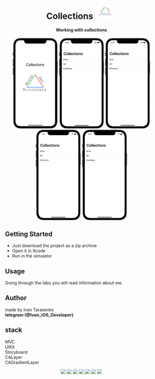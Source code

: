 <div align="center">
  <br>
  <h1>Collections <img src="/Preview/Icon.png" width="50" height="50" hspace="10"/></h1> 
</div>
 
 <div align="center">
<h4> Working with collections  </h4>
  </div>
 
<p align="center">
  <img src="/Preview/launch.png" width="149" height="300"/>
  <img src="/Preview/MainScreen.png" width="149" height="300"/>
  <img src="/Preview/Array.gif" width="149" height="300"/>
  <img src="/Preview/Set.gif" width="149" height="300"/>
  <img src="/Preview/Dictionary.gif" width="149" height="300"/>
</p>

## Getting Started
- Just download the project as a zip archive
- Open it in Xcode
- Run in the simulator

## Usage
Going through the tabs you will read information about me.

## Author
made by Ivan Tarasenko  
**telegram (@Ivan_iOS_Developer)**

## stack
MVC  
UIKit  
Storyboard  
CALayer  
CAGradientLayer

<p align="center">
    <a href="https://github.com/realm/SwiftLint" alt="SwiftLint badge">
    <img src="https://img.shields.io/badge/CodeStyle-SwiftLint-blueviolet"></a>
    <a href="https://github.com/Ivan-Tarasenko/Collections/blob/main/LICENSE.txt">
    <img src="https://img.shields.io/badge/license-MIT-green?style=flat"></a>
    <a><img src="https://img.shields.io/github/commit-activity/y/Ivan-Tarasenko/Collections"></a>
    <a><img src="https://img.shields.io/github/directory-file-count/Ivan-Tarasenko/Collections"></a>
    <a><img src="https://img.shields.io/github/repo-size/Ivan-Tarasenko/Collections"></a>
    <a><img src="https://img.shields.io/github/issues-pr-closed/Ivan-Tarasenko/Collections?color=yellowgreen"></a>
    <a><img src="https://img.shields.io/badge/language-Swift%205-orange.svg"></a>
  </p>
